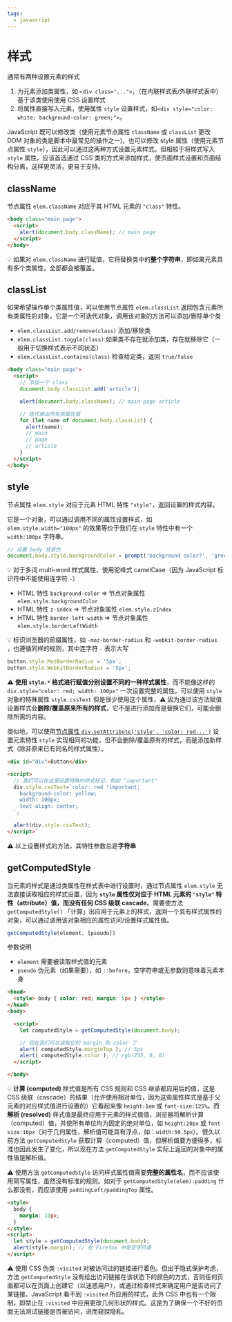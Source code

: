 ```yaml
---
tags:
  - javascript
---
```


# 样式
通常有两种设置元素的样式

1. 为元素添加类属性，如 `<div class="...">`，（在内联样式表/外联样式表中）基于该类使用使用 CSS 设置样式
2. 将属性直接写入元素，使用属性 `style` 设置样式，如`<div style="color: white; background-color: green;">`。

JavaScript 既可以修改类（使用元素节点属性 `className` 或 `classList` 更改 DOM 对象的类是脚本中最常见的操作之一)，也可以修改 style 属性（使用元素节点属性 `style`），因此可以通过这两种方式设置元素样式。但相较于将样式写入 `style` 属性，应该首选通过 CSS 类的方式来添加样式，使页面样式设置和页面结构分离，这样更灵活，更易于支持。

## className
节点属性 `elem.className` 对应于其 HTML 元素的 `"class"` 特性。

```html
<body class="main page">
  <script>
    alert(document.body.className); // main page
  </script>
</body>
```

:bulb: 如果对 `elem.className` 进行赋值，它将替换类中的**整个字符串**，即如果元素具有多个类属性，全部都会被覆盖。

## classList
如果希望操作单个类属性值，可以使用节点属性 `elem.classList` 返回包含元素所有类属性的对象，它是一个可迭代对象，调用该对象的方法可以添加/删除单个类

- `elem.classList.add/remove(class)` 添加/移除类
- `elem.classList.toggle(class)` 如果类不存在就添加类，存在就移除它（一般用于切换样式表示不同状态）
- `elem.classList.contains(class)` 检查给定类，返回 `true/false`

```html
<body class="main page">
  <script>
    // 添加一个 class
    document.body.classList.add('article');

    alert(document.body.className); // main page article

    // 迭代输出所有类属性值
    for (let name of document.body.classList) {
      alert(name);
      // main
      // page
      // article
    }
  </script>
</body>
```

## style
节点属性 `elem.style` 对应于元素 HTML 特性 `"style"`，返回设置的样式内容。

它是一个对象，可以通过调用不同的属性设置样式，如 `elem.style.width="100px"` 的效果等价于我们在 `style` 特性中有一个 `width:100px` 字符串。

```js
// 设置 body 背景色
document.body.style.backgroundColor = prompt('background color?', 'green');
```

:bulb: 对于多词 multi-word 样式属性，使用驼峰式 camelCase（因为 JavaScript 标识符中不能使用连字符 `-`）

* HTML 特性 `background-color` => 节点对象属性 `elem.style.backgroundColor`
* HTML 特性 `z-index` => 节点对象属性 `elem.style.zIndex`
* HTML 特性 `border-left-width` => 节点对象属性 `elem.style.borderLeftWidth`

:bulb: 标识浏览器的前缀属性，如 `-moz-border-radius` 和 `-webkit-border-radius` ，也遵循同样的规则，其中连字符 `-` 表示大写

```js
button.style.MozBorderRadius = '5px';
button.style.WebkitBorderRadius = '5px';
```

:warning: **使用 `style.*` 格式进行赋值分别设置不同的一种样式属性**，而不能像这样的 `div.style="color: red; width: 100px"` 一次设置完整的属性。可以使用 `style` 对象的特殊属性 `style.cssText` 但是很少使用这个属性，:warning: 因为通过该方法赋值设置样式会**删除/覆盖原来所有的样式**，它不是进行添加而是替换它们，可能会删除所需的内容。

类似地，可以使用[节点属性 `div.setAttribute('style', 'color: red...')`](./DOM.md#特性和属性) 设置元素特性 `style` 实现相同的功能，但不会删除/覆盖原有的样式，而是添加新样式（除非原来已有同名的样式属性）。

```html
<div id="div">Button</div>

<script>
  // 我们可以在这里设置特殊的样式标记，例如 "important"
  div.style.cssText=`color: red !important;
    background-color: yellow;
    width: 100px;
    text-align: center;
  `;

  alert(div.style.cssText);
</script>`
```

:warning: 以上设置样式的方法，其特性参数总是**字符串**

## getComputedStyle
当元素的样式是通过类属性在样式表中进行设置时，通过节点属性 `elem.style` 无法直接读取相应的样式设置，因为 **`style` 属性仅对应于 HTML 元素的 `"style"` 特性（attribute）值，而没有任何 CSS 级联 cascade**。需要使方法`getComputedStyle()` 「计算」出应用于元素上的样式，返回一个具有样式属性的对象，可以通过调用该对象相应的属性访问/设置样式属性值。

```js
getComputedStyle(element, [pseudo])
```

参数说明

* `element` 需要被读取样式值的元素
* `pseudo` 伪元素（如果需要），如 `::before`，空字符串或无参数则意味着元素本身

```html
<head>
  <style> body { color: red; margin: 5px } </style>
</head>
<body>

  <script>
    let computedStyle = getComputedStyle(document.body);

    // 现在我们可以读取它的 margin 和 color 了
    alert( computedStyle.marginTop ); // 5px
    alert( computedStyle.color ); // rgb(255, 0, 0)
  </script>

</body>
```

:bulb: **计算 (computed)** 样式值是所有 CSS 规则和 CSS 继承都应用后的值，这是 CSS 级联（cascade）的结果（允许使用相对单位，因为这些属性样式是基于父元素的对应样式值进行设置的）它看起来像 `height:1em` 或 `font-size:125%`。而**解析 (resolved)** 样式值是最终应用于元素的样式值值，浏览器将解析计算（computed）值，并使所有单位均为固定的绝对单位，如 `height:20px` 或 `font-size:16px`（对于几何属性，解析值可能具有浮点，如：`width:50.5px`）。很久以前方法 `getComputedStyle` 获取计算（computed）值，但解析值要方便得多，标准也因此发生了变化，所以现在方法 `getComputedStyle` 实际上返回的对象中的属性值是解析值。

:warning: 使用方法 `getComputedStyle` 访问样式属性值需要**完整的属性名**，而不应该使用简写属性，虽然没有标准的规则。如对于 `getComputedStyle(elem).padding` 什么都没有，而应该使用 `paddingLeft/paddingTop` 属性。

```html
<style>
  body {
    margin: 10px;
  }
</style>
<script>
  let style = getComputedStyle(document.body);
  alert(style.margin); // 在 Firefox 中是空字符串
</script>
```

:warning: 使用 CSS 伪类 `:visited` 对被访问过的链接进行着色。但出于隐式保护考虑，方法 `getComputedStyle` 没有给出访问链接在该状态下的颜色的方式，否则任何页面都可以在页面上创建它（以迷惑用户），或通过检查样式来确定用户是否访问了某链接。JavaScript 看不到 `:visited` 所应用的样式，此外 CSS 中也有一个限制，即禁止在 `:visited` 中应用更改几何形状的样式。这是为了确保一个不好的页面无法测试链接是否被访问，进而窥探隐私。

